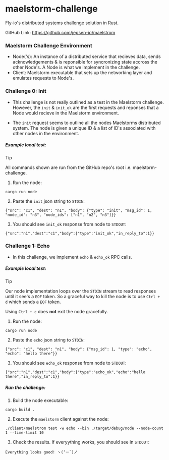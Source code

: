 # maelstorm-challenge
Fly-io's distributed systems challenge solution in Rust.

GitHub Link: https://github.com/jepsen-io/maelstrom

### Maelstorm Challenge Environment

- Node('s): An instance of a distributed service that recieves data, sends
acknowledgements & is reponsible for syncronizing state accross the other
Node's. A Node is what we implement in the challenge.
- Client: Maelstorm executable that sets up the networking layer and emulates
requests to Node's. 

### Challenge 0: Init

- This challenge is not really outlined as a test in the Maelstorm challenge.
However, the `init` & `init_ok` are the first requests and reponses that a
Node would recieve in the Maelstorm environment.

- The `init` request seems to outline all the nodes Maelstorms distributed
system. The node is given a unique ID & a list of ID's associated with other
nodes in the environment.

##### Example local test:

> [!TIP]
> All commands shown are run from the GitHub repo's root
> i.e. maelstorm-challenge.

1. Run the node:

```
cargo run node
```

2. Paste the `init` json string to `STDIN`:

```
{"src": "c1", "dest": "n1", "body": {"type": "init", "msg_id": 1, "node_id": "n3", "node_ids": ["n1", "n2", "n3"]}}
```

3. You should see `init_ok` response from node to `STDOUT`:

```
{"src":"n1","dest":"c1","body":{"type":"init_ok","in_reply_to":1}}
```

### Challenge 1: Echo

- In this challenge, we implement `echo` & `echo_ok` RPC calls.

##### Example local test:

> [!TIP]
> Our node implementation loops over the `STDIN` stream to read responses until
> it see's a `EOF` token. So a graceful way to kill the node is to use
> `Ctrl + d` which sends a `EOF` token.
> 
> Using `Ctrl + c` does **not** exit the node gracefully.

1. Run the node:

```
cargo run node
```

2. Paste the `echo` json string to `STDIN`:

```
{"src": "c1", "dest": "n1", "body": {"msg_id": 1, "type": "echo", "echo": "hello there"}}
```

3. You should see `echo_ok` response from node to `STDOUT`:

```
{"src":"n1","dest":"c1","body":{"type":"echo_ok","echo":"hello there","in_reply_to":1}}
```

##### Run the challenge:

1. Build the node executable:

```
cargo build .
```

2. Execute the `maelstorm` client against the node:

```
./client/maelstrom test -w echo --bin ./target/debug/node --node-count 1 --time-limit 10
```

3. Check the results. If everyything works, you should see in `STDOUT`:

```
Everything looks good! ヽ(‘ー`)ノ
```